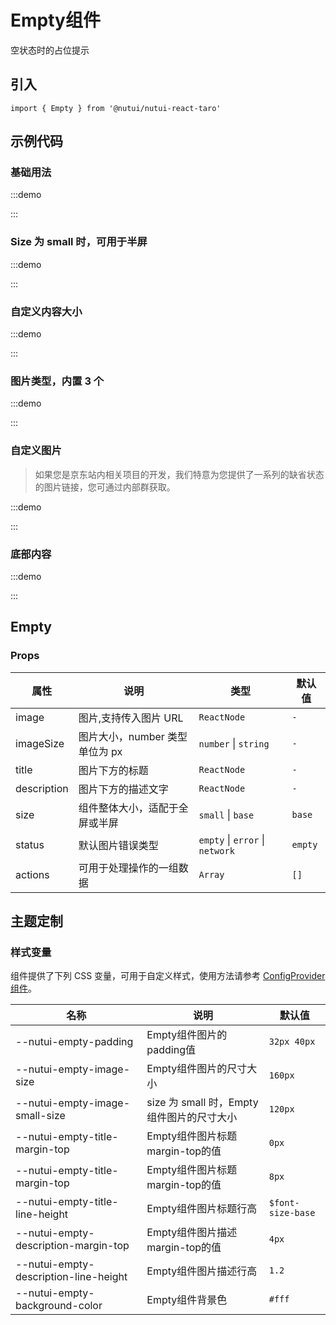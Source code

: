 # Empty组件

空状态时的占位提示

## 引入

```tsx
import { Empty } from '@nutui/nutui-react-taro'
```

## 示例代码

### 基础用法

:::demo

<CodeBlock src='taro/demo1.tsx'></CodeBlock>

:::

### Size 为 small 时，可用于半屏

:::demo

<CodeBlock src='taro/demo2.tsx'></CodeBlock>

:::

### 自定义内容大小

:::demo

<CodeBlock src='taro/demo3.tsx'></CodeBlock>

:::

### 图片类型，内置 3 个

:::demo

<CodeBlock src='taro/demo4.tsx'></CodeBlock>

:::

### 自定义图片

> 如果您是京东站内相关项目的开发，我们特意为您提供了一系列的缺省状态的图片链接，您可通过内部群获取。

:::demo

<CodeBlock src='taro/demo5.tsx'></CodeBlock>

:::

### 底部内容

:::demo

<CodeBlock src='taro/demo6.tsx'></CodeBlock>

:::

## Empty

### Props

| 属性        | 说明                           | 类型                            | 默认值  |
| ----------- | ------------------------------ | ------------------------------- | ------- |
| image       | 图片,支持传入图片 URL          | `ReactNode`                     | `-`     |
| imageSize   | 图片大小，number 类型单位为 px | `number` \| `string`            | `-`     |
| title       | 图片下方的标题                 | `ReactNode`                     | `-`     |
| description | 图片下方的描述文字             | `ReactNode`                     | `-`     |
| size        | 组件整体大小，适配于全屏或半屏 | `small` \| `base`               | `base`  |
| status      | 默认图片错误类型               | `empty` \| `error` \| `network` | `empty` |
| actions     | 可用于处理操作的一组数据       | `Array`                         | `[]`    |

## 主题定制

### 样式变量

组件提供了下列 CSS 变量，可用于自定义样式，使用方法请参考 [ConfigProvider 组件](#/zh-CN/component/configprovider)。

| 名称                                   | 说明                                      | 默认值            |
| -------------------------------------- | ----------------------------------------- | ----------------- |
| \--nutui-empty-padding                 | Empty组件图片的padding值                  | `32px 40px`       |
| \--nutui-empty-image-size              | Empty组件图片的尺寸大小                   | `160px`           |
| \--nutui-empty-image-small-size        | size 为 small 时，Empty组件图片的尺寸大小 | `120px`           |
| \--nutui-empty-title-margin-top        | Empty组件图片标题margin-top的值           | `0px`             |
| \--nutui-empty-title-margin-top        | Empty组件图片标题margin-top的值           | `8px`             |
| \--nutui-empty-title-line-height       | Empty组件图片标题行高                     | `$font-size-base` |
| \--nutui-empty-description-margin-top  | Empty组件图片描述margin-top的值           | `4px`             |
| \--nutui-empty-description-line-height | Empty组件图片描述行高                     | `1.2`             |
| \--nutui-empty-background-color        | Empty组件背景色                           | `#fff`            |
